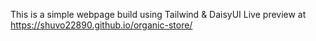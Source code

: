 This is a simple webpage build using Tailwind & DaisyUI
Live preview at <br>
https://shuvo22890.github.io/organic-store/